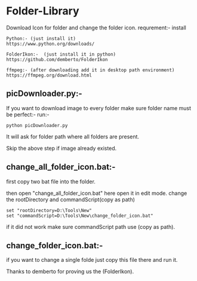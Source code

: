 # Folder-Library
Download Icon for folder and change the folder icon.
requrement:-
install
```
Python:- (just install it)
https://www.python.org/downloads/ 

FolderIkon:-  (just install it in python)
https://github.com/demberto/FolderIkon

ffmpeg:- (after downloading add it in desktop path environment)
https://ffmpeg.org/download.html
```

## picDownloader.py:-
If you want to download image to every folder make sure folder name must be perfect:-
run:-
```
python picDownloader.py
```
It will ask for folder path where all folders are present.

Skip the above step if image already existed.

## change_all_folder_icon.bat:-
first copy two bat file into the folder.

then open "change_all_folder_icon.bat" here open it in edit mode.
change the rootDirectory and commandScript(copy as path)
```
set "rootDirectory=D:\Tools\New"
set "commandScript=D:\Tools\New\change_folder_icon.bat"
```
if it did not work make sure commandScript path use (copy as path).

## change_folder_icon.bat:-
if you want to change a single folde just copy this file there and run it.


Thanks to demberto for proving us the (FolderIkon).
